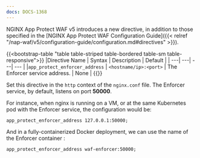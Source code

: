 ```yaml
---
docs: DOCS-1368
---
```

NGINX App Protect WAF v5 introduces a new directive, in addition to those specified in the [NGINX App Protect WAF Configuration Guide]({{< relref "/nap-waf/v5/configuration-guide/configuration.md#directives" >}}).

{{<bootstrap-table "table table-striped table-bordered table-sm table-responsive">}} 
|Directive Name | Syntax | Description | Default | 
| ---| ---| ---| --- | 
|`app_protect_enforcer_address` | `<hostname/ip>:<port>` | The Enforcer service address. | None |
{{</bootstrap-table>}}

Set this directive in the `http` context of the `nginx.conf` file. The Enforcer service, by default, listens on port **50000**.

For instance, when nginx is running on a VM, or at the same Kubernetes pod with the Enforcer service, the configuration would be:

```nginx
app_protect_enforcer_address 127.0.0.1:50000;
```

And in a fully-containerized Docker deployment, we can use the name of the Enforcer container :

```nginx
app_protect_enforcer_address waf-enforcer:50000;
```